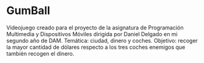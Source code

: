 # GumBall
Videojuego creado para el proyecto de la asignatura de Programación Multimedia y Dispositivos Móviles dirigida por Daniel Delgado en mi segundo año de DAM.
Temática: ciudad, dinero y coches.
Objetivo: recoger la mayor cantidad de dólares respecto a los tres coches enemigos que también recogen el dinero.
